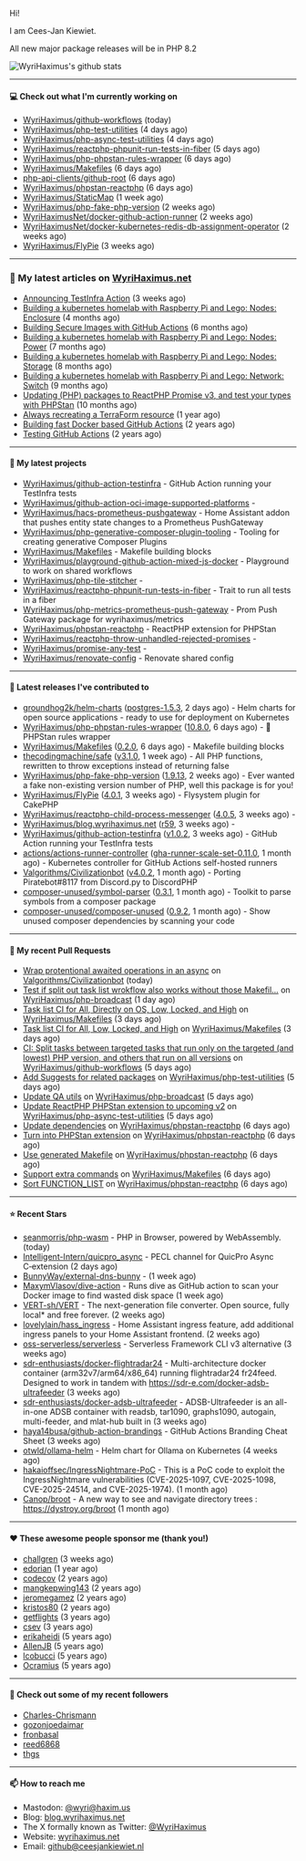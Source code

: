 Hi!

I am Cees-Jan Kiewiet.

All new major package releases will be in PHP 8.2

![WyriHaximus's github stats](https://github-readme-stats.vercel.app/api?username=WyriHaximus&show_icons=true)

---

#### 💻 Check out what I'm currently working on

- [WyriHaximus/github-workflows](https://github.com/WyriHaximus/github-workflows) (today)
- [WyriHaximus/php-test-utilities](https://github.com/WyriHaximus/php-test-utilities) (4 days ago)
- [WyriHaximus/php-async-test-utilities](https://github.com/WyriHaximus/php-async-test-utilities) (4 days ago)
- [WyriHaximus/reactphp-phpunit-run-tests-in-fiber](https://github.com/WyriHaximus/reactphp-phpunit-run-tests-in-fiber) (5 days ago)
- [WyriHaximus/php-phpstan-rules-wrapper](https://github.com/WyriHaximus/php-phpstan-rules-wrapper) (6 days ago)
- [WyriHaximus/Makefiles](https://github.com/WyriHaximus/Makefiles) (6 days ago)
- [php-api-clients/github-root](https://github.com/php-api-clients/github-root) (6 days ago)
- [WyriHaximus/phpstan-reactphp](https://github.com/WyriHaximus/phpstan-reactphp) (6 days ago)
- [WyriHaximus/StaticMap](https://github.com/WyriHaximus/StaticMap) (1 week ago)
- [WyriHaximus/php-fake-php-version](https://github.com/WyriHaximus/php-fake-php-version) (2 weeks ago)
- [WyriHaximusNet/docker-github-action-runner](https://github.com/WyriHaximusNet/docker-github-action-runner) (2 weeks ago)
- [WyriHaximusNet/docker-kubernetes-redis-db-assignment-operator](https://github.com/WyriHaximusNet/docker-kubernetes-redis-db-assignment-operator) (2 weeks ago)
- [WyriHaximus/FlyPie](https://github.com/WyriHaximus/FlyPie) (3 weeks ago)

---

### 📜 My latest articles on [WyriHaximus.net](https://blog.wyrihaximus.net/)

- [Announcing TestInfra Action](https://blog.wyrihaximus.net/2025/03/announcing-testinfra-action/) (3 weeks ago)
- [Building a kubernetes homelab with Raspberry Pi and Lego: Nodes: Enclosure](https://blog.wyrihaximus.net/2024/12/building-a-kubernetes-homelab-with-raspberry-pies-and-lego-nodes-enclosure/) (4 months ago)
- [Building Secure Images with GitHub Actions](https://blog.wyrihaximus.net/2024/10/building-secure-images-with-github-actions/) (6 months ago)
- [Building a kubernetes homelab with Raspberry Pi and Lego: Nodes: Power](https://blog.wyrihaximus.net/2024/09/building-a-kubernetes-homelab-with-raspberry-pies-and-lego-nodes-power/) (7 months ago)
- [Building a kubernetes homelab with Raspberry Pi and Lego: Nodes: Storage](https://blog.wyrihaximus.net/2024/08/building-a-kubernetes-homelab-with-raspberry-pies-and-lego-nodes-storage/) (8 months ago)
- [Building a kubernetes homelab with Raspberry Pi and Lego: Network: Switch](https://blog.wyrihaximus.net/2024/07/building-a-kubernetes-homelab-with-raspberry-pies-and-lego-network-switch/) (9 months ago)
- [Updating (PHP) packages to ReactPHP Promise v3, and test your types with PHPStan](https://blog.wyrihaximus.net/2024/06/updating-php-packages-to-reactphp-promise-v3--and-test-your-types-with-phpstan/) (10 months ago)
- [Always recreating a TerraForm resource](https://blog.wyrihaximus.net/2024/04/always-recreating-a-terraform-resource/) (1 year ago)
- [Building fast Docker based GitHub Actions](https://blog.wyrihaximus.net/2023/03/building-fast-docker-based-github-actions/) (2 years ago)
- [Testing GitHub Actions](https://blog.wyrihaximus.net/2023/03/testing-github-actions/) (2 years ago)

---

#### 🌱 My latest projects

- [WyriHaximus/github-action-testinfra](https://github.com/WyriHaximus/github-action-testinfra) - GitHub Action running your TestInfra tests
- [WyriHaximus/github-action-oci-image-supported-platforms](https://github.com/WyriHaximus/github-action-oci-image-supported-platforms) - 
- [WyriHaximus/hacs-prometheus-pushgateway](https://github.com/WyriHaximus/hacs-prometheus-pushgateway) - Home Assistant addon that pushes entity state changes to a Prometheus PushGateway
- [WyriHaximus/php-generative-composer-plugin-tooling](https://github.com/WyriHaximus/php-generative-composer-plugin-tooling) - Tooling for creating generative Composer Plugins
- [WyriHaximus/Makefiles](https://github.com/WyriHaximus/Makefiles) - Makefile building blocks
- [WyriHaximus/playground-github-action-mixed-js-docker](https://github.com/WyriHaximus/playground-github-action-mixed-js-docker) - Playground to work on shared workflows
- [WyriHaximus/php-tile-stitcher](https://github.com/WyriHaximus/php-tile-stitcher) - 
- [WyriHaximus/reactphp-phpunit-run-tests-in-fiber](https://github.com/WyriHaximus/reactphp-phpunit-run-tests-in-fiber) - Trait to run all tests in a fiber
- [WyriHaximus/php-metrics-prometheus-push-gateway](https://github.com/WyriHaximus/php-metrics-prometheus-push-gateway) - Prom Push Gateway package for wyrihaximus/metrics
- [WyriHaximus/phpstan-reactphp](https://github.com/WyriHaximus/phpstan-reactphp) - ReactPHP extension for PHPStan
- [WyriHaximus/reactphp-throw-unhandled-rejected-promises](https://github.com/WyriHaximus/reactphp-throw-unhandled-rejected-promises) - 
- [WyriHaximus/promise-any-test](https://github.com/WyriHaximus/promise-any-test) - 
- [WyriHaximus/renovate-config](https://github.com/WyriHaximus/renovate-config) - Renovate shared config

---

#### 🔭 Latest releases I've contributed to

- [groundhog2k/helm-charts](https://github.com/groundhog2k/helm-charts) ([postgres-1.5.3](https://github.com/groundhog2k/helm-charts/releases/tag/postgres-1.5.3), 2 days ago) - Helm charts for open source applications - ready to use for deployment on Kubernetes
- [WyriHaximus/php-phpstan-rules-wrapper](https://github.com/WyriHaximus/php-phpstan-rules-wrapper) ([10.8.0](https://github.com/WyriHaximus/php-phpstan-rules-wrapper/releases/tag/10.8.0), 6 days ago) - 🌯 PHPStan rules wrapper
- [WyriHaximus/Makefiles](https://github.com/WyriHaximus/Makefiles) ([0.2.0](https://github.com/WyriHaximus/Makefiles/releases/tag/0.2.0), 6 days ago) - Makefile building blocks
- [thecodingmachine/safe](https://github.com/thecodingmachine/safe) ([v3.1.0](https://github.com/thecodingmachine/safe/releases/tag/v3.1.0), 1 week ago) - All PHP functions, rewritten to throw exceptions instead of returning false
- [WyriHaximus/php-fake-php-version](https://github.com/WyriHaximus/php-fake-php-version) ([1.9.13](https://github.com/WyriHaximus/php-fake-php-version/releases/tag/1.9.13), 2 weeks ago) - Ever wanted a fake non-existing version number of PHP, well this package is for you!
- [WyriHaximus/FlyPie](https://github.com/WyriHaximus/FlyPie) ([4.0.1](https://github.com/WyriHaximus/FlyPie/releases/tag/4.0.1), 3 weeks ago) - Flysystem plugin for CakePHP
- [WyriHaximus/reactphp-child-process-messenger](https://github.com/WyriHaximus/reactphp-child-process-messenger) ([4.0.5](https://github.com/WyriHaximus/reactphp-child-process-messenger/releases/tag/4.0.5), 3 weeks ago) - 
- [WyriHaximus/blog.wyrihaximus.net](https://github.com/WyriHaximus/blog.wyrihaximus.net) ([r59](https://github.com/WyriHaximus/blog.wyrihaximus.net/releases/tag/r59), 3 weeks ago) - 
- [WyriHaximus/github-action-testinfra](https://github.com/WyriHaximus/github-action-testinfra) ([v1.0.2](https://github.com/WyriHaximus/github-action-testinfra/releases/tag/v1.0.2), 3 weeks ago) - GitHub Action running your TestInfra tests
- [actions/actions-runner-controller](https://github.com/actions/actions-runner-controller) ([gha-runner-scale-set-0.11.0](https://github.com/actions/actions-runner-controller/releases/tag/gha-runner-scale-set-0.11.0), 1 month ago) - Kubernetes controller for GitHub Actions self-hosted runners
- [Valgorithms/Civilizationbot](https://github.com/Valgorithms/Civilizationbot) ([v4.0.2](https://github.com/Valgorithms/Civilizationbot/releases/tag/v4.0.2), 1 month ago) - Porting Piratebot#8117 from Discord.py to DiscordPHP
- [composer-unused/symbol-parser](https://github.com/composer-unused/symbol-parser) ([0.3.1](https://github.com/composer-unused/symbol-parser/releases/tag/0.3.1), 1 month ago) - Toolkit to parse symbols from a composer package
- [composer-unused/composer-unused](https://github.com/composer-unused/composer-unused) ([0.9.2](https://github.com/composer-unused/composer-unused/releases/tag/0.9.2), 1 month ago) - Show unused composer dependencies by scanning your code

---

#### 🔨 My recent Pull Requests

- [Wrap protentional awaited operations in an async](https://github.com/Valgorithms/Civilizationbot/pull/9) on [Valgorithms/Civilizationbot](https://github.com/Valgorithms/Civilizationbot) (today)
- [Test if split out task list wrokflow also works without those Makefil…](https://github.com/WyriHaximus/php-broadcast/pull/293) on [WyriHaximus/php-broadcast](https://github.com/WyriHaximus/php-broadcast) (1 day ago)
- [Task list CI for All, Directly on OS, Low, Locked, and High](https://github.com/WyriHaximus/Makefiles/pull/10) on [WyriHaximus/Makefiles](https://github.com/WyriHaximus/Makefiles) (3 days ago)
- [Task list CI for All, Low, Locked, and High](https://github.com/WyriHaximus/Makefiles/pull/9) on [WyriHaximus/Makefiles](https://github.com/WyriHaximus/Makefiles) (3 days ago)
- [CI: Split tasks between targeted tasks that run only on the targeted (and lowest) PHP version, and others that run on all versions](https://github.com/WyriHaximus/github-workflows/pull/69) on [WyriHaximus/github-workflows](https://github.com/WyriHaximus/github-workflows) (5 days ago)
- [Add Suggests for related packages](https://github.com/WyriHaximus/php-test-utilities/pull/1005) on [WyriHaximus/php-test-utilities](https://github.com/WyriHaximus/php-test-utilities) (5 days ago)
- [Update QA utils](https://github.com/WyriHaximus/php-broadcast/pull/292) on [WyriHaximus/php-broadcast](https://github.com/WyriHaximus/php-broadcast) (5 days ago)
- [Update ReactPHP PHPStan extension to upcoming v2](https://github.com/WyriHaximus/php-async-test-utilities/pull/279) on [WyriHaximus/php-async-test-utilities](https://github.com/WyriHaximus/php-async-test-utilities) (5 days ago)
- [Update dependencies](https://github.com/WyriHaximus/phpstan-reactphp/pull/17) on [WyriHaximus/phpstan-reactphp](https://github.com/WyriHaximus/phpstan-reactphp) (6 days ago)
- [Turn into PHPStan extension](https://github.com/WyriHaximus/phpstan-reactphp/pull/16) on [WyriHaximus/phpstan-reactphp](https://github.com/WyriHaximus/phpstan-reactphp) (6 days ago)
- [Use generated Makefile](https://github.com/WyriHaximus/phpstan-reactphp/pull/13) on [WyriHaximus/phpstan-reactphp](https://github.com/WyriHaximus/phpstan-reactphp) (6 days ago)
- [Support extra commands](https://github.com/WyriHaximus/Makefiles/pull/8) on [WyriHaximus/Makefiles](https://github.com/WyriHaximus/Makefiles) (6 days ago)
- [Sort FUNCTION_LIST](https://github.com/WyriHaximus/phpstan-reactphp/pull/12) on [WyriHaximus/phpstan-reactphp](https://github.com/WyriHaximus/phpstan-reactphp) (6 days ago)

---

#### ⭐ Recent Stars

- [seanmorris/php-wasm](https://github.com/seanmorris/php-wasm) - PHP in Browser, powered by WebAssembly. (today)
- [Intelligent-Intern/quicpro_async](https://github.com/Intelligent-Intern/quicpro_async) - PECL channel for QuicPro Async C‑extension (2 days ago)
- [BunnyWay/external-dns-bunny](https://github.com/BunnyWay/external-dns-bunny) -  (1 week ago)
- [MaxymVlasov/dive-action](https://github.com/MaxymVlasov/dive-action) - Runs dive as GitHub action to scan your Docker image to find wasted disk space (1 week ago)
- [VERT-sh/VERT](https://github.com/VERT-sh/VERT) - The next-generation file converter. Open source, fully local* and free forever. (2 weeks ago)
- [lovelylain/hass_ingress](https://github.com/lovelylain/hass_ingress) - Home Assistant ingress feature, add additional ingress panels to your Home Assistant frontend. (2 weeks ago)
- [oss-serverless/serverless](https://github.com/oss-serverless/serverless) - Serverless Framework CLI v3 alternative (3 weeks ago)
- [sdr-enthusiasts/docker-flightradar24](https://github.com/sdr-enthusiasts/docker-flightradar24) - Multi-architecture docker container (arm32v7/arm64/x86_64) running flightradar24 fr24feed. Designed to work in tandem with https://sdr-e.com/docker-adsb-ultrafeeder (3 weeks ago)
- [sdr-enthusiasts/docker-adsb-ultrafeeder](https://github.com/sdr-enthusiasts/docker-adsb-ultrafeeder) - ADSB-Ultrafeeder is an all-in-one ADSB container with readsb, tar1090, graphs1090, autogain, multi-feeder, and mlat-hub built in (3 weeks ago)
- [haya14busa/github-action-brandings](https://github.com/haya14busa/github-action-brandings) - GitHub Actions Branding Cheat Sheet (3 weeks ago)
- [otwld/ollama-helm](https://github.com/otwld/ollama-helm) - Helm chart for Ollama on Kubernetes (4 weeks ago)
- [hakaioffsec/IngressNightmare-PoC](https://github.com/hakaioffsec/IngressNightmare-PoC) - This is a PoC code to exploit the IngressNightmare vulnerabilities (CVE-2025-1097, CVE-2025-1098, CVE-2025-24514, and CVE-2025-1974). (1 month ago)
- [Canop/broot](https://github.com/Canop/broot) - A new way to see and navigate directory trees : https://dystroy.org/broot (1 month ago)

---

#### ❤️ These awesome people sponsor me (thank you!)

- [challgren](https://github.com/challgren) (3 weeks ago)
- [edorian](https://github.com/edorian) (1 year ago)
- [codecov](https://github.com/codecov) (2 years ago)
- [mangkepwing143](https://github.com/mangkepwing143) (2 years ago)
- [jeromegamez](https://github.com/jeromegamez) (2 years ago)
- [kristos80](https://github.com/kristos80) (2 years ago)
- [getflights](https://github.com/getflights) (3 years ago)
- [csev](https://github.com/csev) (3 years ago)
- [erikaheidi](https://github.com/erikaheidi) (5 years ago)
- [AllenJB](https://github.com/AllenJB) (5 years ago)
- [lcobucci](https://github.com/lcobucci) (5 years ago)
- [Ocramius](https://github.com/Ocramius) (5 years ago)

---

#### 👯 Check out some of my recent followers

- [Charles-Chrismann](https://github.com/Charles-Chrismann)
- [gozonjoedaimar](https://github.com/gozonjoedaimar)
- [fronbasal](https://github.com/fronbasal)
- [reed6868](https://github.com/reed6868)
- [thgs](https://github.com/thgs)

---

#### 📫 How to reach me

- Mastodon: [@wyri@haxim.us](https://toot-toot.wyrihaxim.us/@wyri)
- Blog: [blog.wyrihaximus.net](https://blog.wyrihaximus.net/)
- The X formally known as Twitter: [@WyriHaximus](https://twitter.com/WyriHaximus)
- Website: [wyrihaximus.net](https://wyrihaximus.net/)
- Email: [github@ceesjankiewiet.nl](mailto:github@ceesjankiewiet.nl)

